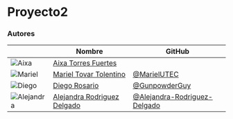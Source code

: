 # Proyecto2

### Autores

|                                                                             | Nombre                                                                   | GitHub                                                     |
| --------------------------------------------------------------------------- | ------------------------------------------------------------------------ | ---------------------------------------------------------- |
| ![Aixa]()                          | [Aixa Torres Fuertes]()         | []()               |
| ![Mariel](https://github.com/MarielUTEC.png?size=50)                        | [Mariel Tovar Tolentino](https://github.com/MarielUTEC)                  | [@MarielUTEC](https://github.com/MarielUTEC)               |
| ![Diego](https://github.com/GunpowderGuy.png?size=50)                       | [Diego Rosario](https://github.com/GunpowderGuy)                         | [@GunpowderGuy](https://github.com/GunpowderGuy)           |
| ![Alejandra](https://github.com/Alejandra-Rodriguez-Delgado.png?size=50)    | [Alejandra Rodriguez Delgado](https://github.com/Alejandra-Rodriguez-Delgado)| [@Alejandra-Rodriguez-Delgado](https://github.com/Alejandra-Rodriguez-Delgado)   |
